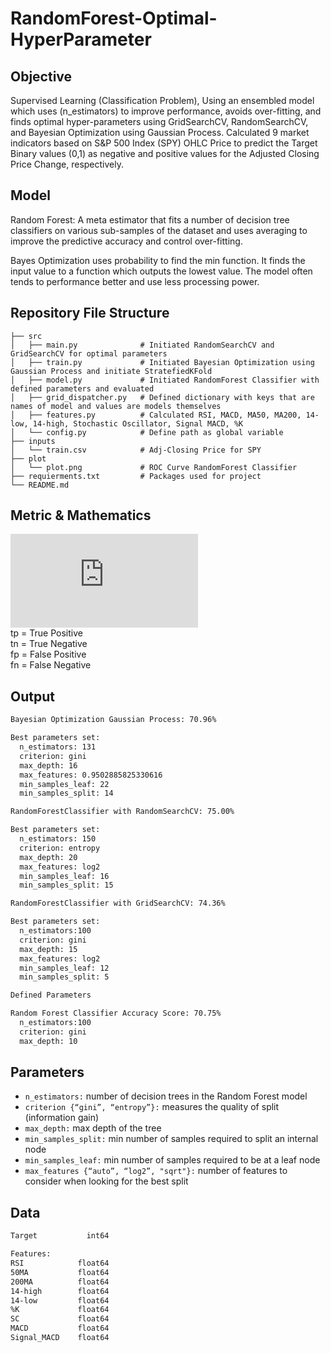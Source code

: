 # RandomForest-Optimal-HyperParameter

## Objective
Supervised Learning (Classification Problem), Using an ensembled model which uses (n_estimators) to improve performance, avoids over-fitting, and finds optimal hyper-parameters using GridSearchCV, RandomSearchCV, and Bayesian Optimization using Gaussian Process. Calculated 9 market indicators based on S&P 500 Index (SPY) OHLC Price to predict the Target Binary values (0,1) as negative and positive values for the Adjusted Closing Price Change, respectively.

## Model
Random Forest: A meta estimator that fits a number of decision tree classifiers on various sub-samples of the dataset and uses averaging to improve the predictive accuracy and control over-fitting.

Bayes Optimization uses probability to find the min function. It finds the input value to a function which outputs the lowest value. The model often tends to performance better and use less processing power.

## Repository File Structure
    ├── src          
    │   ├── main.py              # Initiated RandomSearchCV and GridSearchCV for optimal parameters
    │   ├── train.py             # Initiated Bayesian Optimization using Gaussian Process and initiate StratefiedKFold
    │   ├── model.py             # Initiated RandomForest Classifier with defined parameters and evaluated
    │   ├── grid_dispatcher.py   # Defined dictionary with keys that are names of model and values are models themselves
    │   ├── features.py          # Calculated RSI, MACD, MA50, MA200, 14-low, 14-high, Stochastic Oscillator, Signal MACD, %K
    │   └── config.py            # Define path as global variable
    ├── inputs
    │   └── train.csv            # Adj-Closing Price for SPY
    ├── plot
    │   └── plot.png             # ROC Curve RandomForest Classifier
    ├── requierments.txt         # Packages used for project
    └── README.md

## Metric & Mathematics

![](https://latex.codecogs.com/gif.latex?%5Cdpi%7B200%7D%20%5Cfn_phv%20Accuracy%20%3D%20%5Cfrac%7Btp%20&plus;%20tn%7D%7B%28tp&plus;tn%29%20&plus;%20%28fp-fn%29%7D)\
tp = True Positive\
tn = True Negative\
fp = False Positive\
fn = False Negative

## Output
```bash
Bayesian Optimization Gaussian Process: 70.96%

Best parameters set:
  n_estimators: 131
  criterion: gini
  max_depth: 16
  max_features: 0.9502885825330616
  min_samples_leaf: 22
  min_samples_split: 14
```
```bash
RandomForestClassifier with RandomSearchCV: 75.00%

Best parameters set:
  n_estimators: 150
  criterion: entropy
  max_depth: 20
  max_features: log2
  min_samples_leaf: 16
  min_samples_split: 15
```
```bash
RandomForestClassifier with GridSearchCV: 74.36%

Best parameters set:
  n_estimators:100
  criterion: gini
  max_depth: 15
  max_features: log2
  min_samples_leaf: 12
  min_samples_split: 5
```
```bash
Defined Parameters 

Random Forest Classifier Accuracy Score: 70.75%
  n_estimators:100
  criterion: gini
  max_depth: 10
```
## Parameters
- ```n_estimators:``` number of decision trees in the Random Forest model
- ```criterion {“gini”, “entropy”}:``` measures the quality of split (information gain) 
- ```max_depth:``` max depth of the tree
- ```min_samples_split:``` min number of samples required to split an internal node
- ```min_samples_leaf:``` min number of samples required to be at a leaf node
- ```max_features {“auto”, “log2”, "sqrt"}:``` number of features to consider when looking for the best split

## Data
```bash
Target           int64

Features: 
RSI            float64
50MA           float64
200MA          float64
14-high        float64
14-low         float64
%K             float64
SC             float64
MACD           float64
Signal_MACD    float64
```
